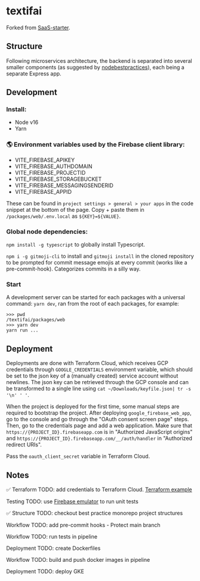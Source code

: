 # textifai

Forked from [SaaS-starter](https://github.com/danielsteman/saas-starter).

## Structure

Following microservices architecture, the backend is separated into several smaller components (as suggested by [nodebestpractices](https://github.com/goldbergyoni/nodebestpractices/blob/master/sections/projectstructre/breakintcomponents.md)), each being a separate Express app.

## Development

### Install:

- Node v16
- Yarn

### 🌎 Environment variables used by the Firebase client library:

- VITE_FIREBASE_APIKEY
- VITE_FIREBASE_AUTHDOMAIN
- VITE_FIREBASE_PROJECTID
- VITE_FIREBASE_STORAGEBUCKET
- VITE_FIREBASE_MESSAGINGSENDERID
- VITE_FIREBASE_APPID

These can be found in `project settings > general > your apps` in the code snippet at the bottom of the page. Copy + paste them in `/packages/web/.env.local` as `${KEY}=${VALUE}`.

### Global node dependencies:

`npm install -g typescript` to globally install Typescript.

`npm i -g gitmoji-cli` to install and `gitmoji install` in the cloned repository to be prompted for commit message emojis at every commit (works like a pre-commit-hook). Categorizes commits in a silly way.

### Start

A development server can be started for each packages with a universal command: `yarn dev`, ran from the root of each packages, for example:

```
>>> pwd
/textifai/packages/web
>>> yarn dev
yarn run ...
```

## Deployment

Deployments are done with Terraform Cloud, which receives GCP credentials through `GOOGLE_CREDENTIALS` environment variable, which should be set to the json key of a (manually created) service account without newlines. The json key can be retrieved through the GCP console and can be transformed to a single line using `cat ~/Downloads/keyfile.json| tr -s '\n' ' '`.

When the project is deployed for the first time, some manual steps are required to bootstrap the project. After deploying `google_firebase_web_app`, go to the console and go through the "OAuth consent screen page" steps. Then, go to the credentials page and add a web application. Make sure that `https://{PROJECT_ID}.firebaseapp.com` is in "Authorized JavaScript origins" and `https://{PROJECT_ID}.firebaseapp.com/__/auth/handler` in "Authorized redirect URIs".

Pass the `oauth_client_secret` variable in Terraform Cloud.

## Notes

✅ Terraform TODO: add credentials to Terraform Cloud.
[Terraform example](https://gist.github.com/Zebreus/906b8870e49586adfe8bd7bbff43f0a8)

Testing TODO: use [Firebase emulator](https://firebase.google.com/docs/rules/unit-tests) to run unit tests

✅ Structure TODO: checkout best practice monorepo project structures

Workflow TODO: add pre-commit hooks - Protect main branch

Workflow TODO: run tests in pipeline

Deployment TODO: create Dockerfiles

Workflow TODO: build and push docker images in pipeline

Deployment TODO: deploy GKE
